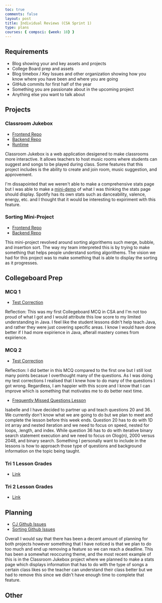 ```yaml
---
toc: true
comments: false
layout: post
title: Individual Reviews (CSA Sprint 1) 
type: plans
courses: { compsci: {week: 18} }
---
```


## Requirements

- Blog showing your and  key assets and projects
- College Board prep and assets
- Blog timebox / Key Issues and other organization showing how you know where you have been and where you are going
- GitHub commits for first half of the year
- Something you are passionate about in the upcoming project
- Anything else you want to talk about

## Projects

### Classroom Jukebox

- [Frontend Repo](https://github.com/aidenhuynh/cj_frontend)
- [Backend Repo](https://github.com/aidenhuynh/cj_backend)
- [Runtime](https://classroomjukebox.com/)

Classroom Jukebox is a web application desigened to make classrooms more interactive. It allows teachers to host music rooms where students can suggest and songs to be played during class. Some features that this project includes is the ability to create and join room, music suggestion, and approvement.

I'm dissapointed that we weren't able to make a comprehensive stats page but I was able to make a [mini-demo](https://ishi-singh.github.io/AP-CSA/2023/09/29/Spotify_Test_IPYNB_2_.html) of what I was thinking the stats page should display. Spotify has its own stats such as danceability, valence, energy, etc. and I thought that it would be interesting to expiriment with this feature.

### Sorting Mini-Project

- [Frontend Repo](https://github.com/aidenhuynh/sortsortsort)
- [Backend Repo](https://github.com/aidenhuynh/springspringspring)

This mini-project revolved around sorting algorithems such merge, bubble, and insertion sort. The way my team interpreted this is by trying to make something that helps people understand sorting algorithems. The vision we had for this project was to make something that is able to display the sorting as it progresses.

## Collegeboard Prep

### MCQ 1

- [Test Correction](https://ishi-singh.github.io/AP-CSA/2023/11/05/Collegeboard_Quiz.html)

Reflection: This was my first Collegeboard MCQ in CSA and I'm not too proud of what I got and I would attribute this low score to my limited understanding in Java. I feel like the student lessons didn't help teach Java, and rather they were just covering specific areas. I know I would have done better if I had more expirience in Java, afterall mastery comes from expirience.

### MCQ 2

- [Test Correction](https://ishi-singh.github.io/AP-CSA/2023/12/21/CollegeboardMCQ.html)

Reflection: I did better in this MCQ compared to the first one but I still lost many points becasue I overthought many of the questions. As I was doing my test corrections I realised that I knew how to do many of the questions I got wrong. Regardless, I am happier with this score and I know that I can improve which is something that motivates me to do better next time.

- [Frequently Missed Questions Lesson](https://github.com/isabelle926/II-Binary)

Isabelle and I have decided to partner up and teach questions 20 and 36. We currently don't know what we are going to do but we plan to meet and complete the lesson before this week ends. Question 20 has to do with 1D int array and nested iteration and we need to focus on speed, nested for loops, .length, and index. While question 36 has to do with iterative binary search statement execution and we need to focus on Olog(n), 2000 versus 2048, and binary search. Something I personally want to include in the lessons is how to approach those type of questions and background information on the topic being taught.

### Tri 1 Lesson Grades

- [Link](https://github.com/Ishi-Singh/AP-CSA/issues/3)

### Tri 2 Lesson Grades

- [Link](https://github.com/nighthawkcoders/teacher_portfolio/issues/91#issuecomment-1885663375)

## Planning

- [CJ Github Issues](https://github.com/aidenhuynh/cj_frontend/issues)
- [Sorting Github Issues](https://github.com/aidenhuynh/sortsortsort/issues)

Overall I would say that there has been a decent amount of planning for both projects however something that I have noticed is that we plan to do too much and end up removing a feature so we can reach a deadline. This has been a somewhat reoccuring theme, and the most recent example of this is in the Classroom Jukebox project where we planned to make a stats page which displays information that has to do with the type of songs a certain class likes so the teacher can understand their class better but we had to remove this since we didn't have enough time to complete that feature.

## Other

